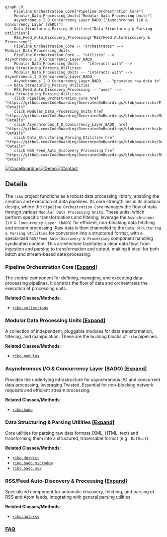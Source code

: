 ```mermaid
graph LR
    Pipeline_Orchestration_Core["Pipeline Orchestration Core"]
    Modular_Data_Processing_Units["Modular Data Processing Units"]
    Asynchronous_I_O_Concurrency_Layer_BADO_["Asynchronous I/O & Concurrency Layer (BADO)"]
    Data_Structuring_Parsing_Utilities["Data Structuring & Parsing Utilities"]
    RSS_Feed_Auto_Discovery_Processing["RSS/Feed Auto-Discovery & Processing"]
    Pipeline_Orchestration_Core -- "orchestrates" --> Modular_Data_Processing_Units
    Pipeline_Orchestration_Core -- "utilizes" --> Asynchronous_I_O_Concurrency_Layer_BADO_
    Modular_Data_Processing_Units -- "interacts with" --> Data_Structuring_Parsing_Utilities
    Modular_Data_Processing_Units -- "interacts with" --> Asynchronous_I_O_Concurrency_Layer_BADO_
    Asynchronous_I_O_Concurrency_Layer_BADO_ -- "provides raw data to" --> Data_Structuring_Parsing_Utilities
    RSS_Feed_Auto_Discovery_Processing -- "uses" --> Data_Structuring_Parsing_Utilities
    click Pipeline_Orchestration_Core href "https://github.com/CodeBoarding/GeneratedOnBoardings/blob/main/riko/Pipeline_Orchestration_Core.md" "Details"
    click Modular_Data_Processing_Units href "https://github.com/CodeBoarding/GeneratedOnBoardings/blob/main/riko/Modular_Data_Processing_Units.md" "Details"
    click Asynchronous_I_O_Concurrency_Layer_BADO_ href "https://github.com/CodeBoarding/GeneratedOnBoardings/blob/main/riko/Asynchronous_I_O_Concurrency_Layer_BADO_.md" "Details"
    click Data_Structuring_Parsing_Utilities href "https://github.com/CodeBoarding/GeneratedOnBoardings/blob/main/riko/Data_Structuring_Parsing_Utilities.md" "Details"
    click RSS_Feed_Auto_Discovery_Processing href "https://github.com/CodeBoarding/GeneratedOnBoardings/blob/main/riko/RSS_Feed_Auto_Discovery_Processing.md" "Details"
```

[![CodeBoarding](https://img.shields.io/badge/Generated%20by-CodeBoarding-9cf?style=flat-square)](https://github.com/CodeBoarding/GeneratedOnBoardings)[![Demo](https://img.shields.io/badge/Try%20our-Demo-blue?style=flat-square)](https://www.codeboarding.org/demo)[![Contact](https://img.shields.io/badge/Contact%20us%20-%20contact@codeboarding.org-lightgrey?style=flat-square)](mailto:contact@codeboarding.org)

## Details

The `riko` project functions as a robust data processing library, enabling the creation and execution of data pipelines. Its core strength lies in its modular design, where the `Pipeline Orchestration Core` manages the flow of data through various `Modular Data Processing Units`. These units, which perform specific transformations and filtering, leverage the `Asynchronous I/O & Concurrency Layer (BADO)` for efficient, non-blocking data fetching and stream processing. Raw data is then channeled to the `Data Structuring & Parsing Utilities` for conversion into a structured format, with a specialized `RSS/Feed Auto-Discovery & Processing` component handling syndicated content. This architecture facilitates a clear data flow, from ingestion and parsing to transformation and output, making it ideal for both batch and stream-based data processing.

### Pipeline Orchestration Core [[Expand]](./Pipeline_Orchestration_Core.md)
The central component for defining, managing, and executing data processing pipelines. It controls the flow of data and orchestrates the execution of processing units.


**Related Classes/Methods**:

- <a href="https://github.com/nerevu/riko/blob/master/riko/collections.py" target="_blank" rel="noopener noreferrer">`riko.collections`</a>


### Modular Data Processing Units [[Expand]](./Modular_Data_Processing_Units.md)
A collection of independent, pluggable modules for data transformation, filtering, and manipulation. These are the building blocks of `riko` pipelines.


**Related Classes/Methods**:

- <a href="https://github.com/nerevu/riko/blob/master/riko/modules/" target="_blank" rel="noopener noreferrer">`riko.modules`</a>


### Asynchronous I/O & Concurrency Layer (BADO) [[Expand]](./Asynchronous_I_O_Concurrency_Layer_BADO_.md)
Provides the underlying infrastructure for asynchronous I/O and concurrent data processing, leveraging Twisted. Essential for non-blocking network requests and efficient stream processing.


**Related Classes/Methods**:

- <a href="https://github.com/nerevu/riko/blob/master/riko/bado/" target="_blank" rel="noopener noreferrer">`riko.bado`</a>


### Data Structuring & Parsing Utilities [[Expand]](./Data_Structuring_Parsing_Utilities.md)
Core utilities for parsing raw data formats (XML, HTML, text) and transforming them into a structured, traversable format (e.g., `DotDict`).


**Related Classes/Methods**:

- <a href="https://github.com/nerevu/riko/blob/master/riko/dotdict.py" target="_blank" rel="noopener noreferrer">`riko.dotdict`</a>
- <a href="https://github.com/nerevu/riko/blob/master/riko/bado/microdom.py" target="_blank" rel="noopener noreferrer">`riko.bado.microdom`</a>
- <a href="https://github.com/nerevu/riko/blob/master/riko/bado/sux.py" target="_blank" rel="noopener noreferrer">`riko.bado.sux`</a>


### RSS/Feed Auto-Discovery & Processing [[Expand]](./RSS_Feed_Auto_Discovery_Processing.md)
Specialized component for automatic discovery, fetching, and parsing of RSS and Atom feeds, integrating with general parsing utilities.


**Related Classes/Methods**:

- <a href="https://github.com/nerevu/riko/blob/master/riko/autorss.py" target="_blank" rel="noopener noreferrer">`riko.autorss`</a>




### [FAQ](https://github.com/CodeBoarding/GeneratedOnBoardings/tree/main?tab=readme-ov-file#faq)